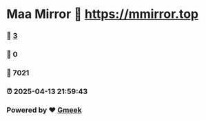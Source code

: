 # Maa Mirror :link: https://mmirror.top 
### :page_facing_up: [3](https://mmirror.top/tag.html) 
### :speech_balloon: 0 
### :hibiscus: 7021 
### :alarm_clock: 2025-04-13 21:59:43 
### Powered by :heart: [Gmeek](https://github.com/Meekdai/Gmeek)
